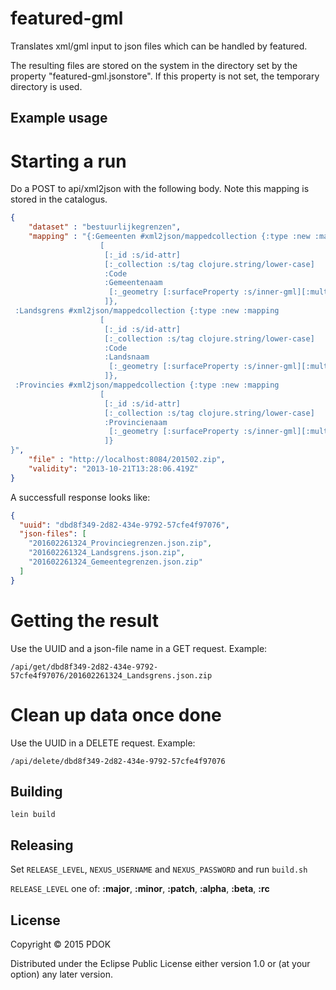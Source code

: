 # featured-gml

Translates xml/gml input to json files which can be handled by featured. 

The resulting files are stored on the system in the directory set by the property "featured-gml.jsonstore". If this property is not set, the temporary directory is used.

## Example usage

# Starting a run
Do a POST to api/xml2json with the following body. Note this mapping is stored in the catalogus. 
```json
{
    "dataset" : "bestuurlijkegrenzen",
    "mapping" : "{:Gemeenten #xml2json/mappedcollection {:type :new :mapping
                    [
                     [:_id :s/id-attr]
                     [:_collection :s/tag clojure.string/lower-case]
                     :Code
                     :Gemeentenaam
                      [:_geometry [:surfaceProperty :s/inner-gml][:multiSurfaceProperty :s/inner-gml]]
                     ]},
 :Landsgrens #xml2json/mappedcollection {:type :new :mapping
                    [
                     [:_id :s/id-attr]
                     [:_collection :s/tag clojure.string/lower-case]
                     :Code
                     :Landsnaam
                      [:_geometry [:surfaceProperty :s/inner-gml][:multiSurfaceProperty :s/inner-gml]]
                     ]},
 :Provincies #xml2json/mappedcollection {:type :new :mapping
                    [
                     [:_id :s/id-attr]
                     [:_collection :s/tag clojure.string/lower-case]
                     :Provincienaam
                      [:_geometry [:surfaceProperty :s/inner-gml][:multiSurfaceProperty :s/inner-gml]]
                     ]}
}",
    "file" : "http://localhost:8084/201502.zip",
    "validity": "2013-10-21T13:28:06.419Z"
}
```

A successfull response looks like:
```json
{
  "uuid": "dbd8f349-2d82-434e-9792-57cfe4f97076",
  "json-files": [
    "201602261324_Provinciegrenzen.json.zip",
    "201602261324_Landsgrens.json.zip",
    "201602261324_Gemeentegrenzen.json.zip"
  ]
}
```

# Getting the result
Use the UUID and a json-file name in a GET request. Example:
```
/api/get/dbd8f349-2d82-434e-9792-57cfe4f97076/201602261324_Landsgrens.json.zip
```
# Clean up data once done
Use the UUID in a DELETE request. Example: 
```
/api/delete/dbd8f349-2d82-434e-9792-57cfe4f97076
```

## Building
```lein build```

## Releasing
Set ```RELEASE_LEVEL```, ```NEXUS_USERNAME``` and ```NEXUS_PASSWORD``` and run ```build.sh```

```RELEASE_LEVEL``` one of: **:major**, **:minor**, **:patch**, **:alpha**, **:beta**, **:rc**

## License

Copyright © 2015 PDOK

Distributed under the Eclipse Public License either version 1.0 or (at
your option) any later version.
